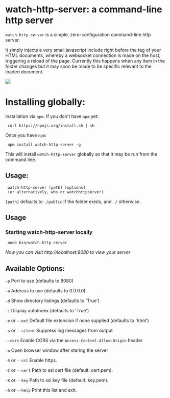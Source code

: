 # watch-http-server: a command-line http server

`watch-http-server` is a simple, zero-configuration command-line http server.

It simply injects a very small javascript include right before the </body> tag of your HTML documents, whereby
a websocket connection is made on the host, triggering a reload of the page. Currently this happens when
any item in the folder changes but it may soon be made to be specific relevant to the loaded document.

![](https://github.com/nodeapps/watch-http-server/raw/master/screenshots/public.png)

# Installing globally:

Installation via `npm`.  If you don't have `npm` yet:

     curl https://npmjs.org/install.sh | sh

Once you have `npm`:

     npm install watch-http-server -g

This will install `watch-http-server` globally so that it may be run from the command line.

## Usage:

     watch-http-server [path] [options]
     (or alternatively, whs or watchhttpserver)

`[path]` defaults to `./public` if the folder exists, and `./` otherwise.

## Usage

### Starting watch-http-server locally

     node bin/watch-http-server

*Now you can visit http://localhost:8080 to view your server*

## Available Options:

`-p` Port to use (defaults to 8080)

`-a` Address to use (defaults to 0.0.0.0)

`-d` Show directory listings (defaults to 'True')

`-i` Display autoIndex (defaults to 'True')

`-e` or `--ext` Default file extension if none supplied (defaults to 'html')

`-s` or `--silent` Suppress log messages from output

`--cors` Enable CORS via the `Access-Control-Allow-Origin` header

`-o` Open browser window after staring the server

`-S` or `--ssl` Enable https.

`-C` or `--cert` Path to ssl cert file (default: cert.pem).

`-K` or `--key` Path to ssl key file (default: key.pem).

`-h` or `--help` Print this list and exit.

